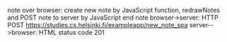 note over browser:
create new note by JavaScript function, redrawNotes and POST note to server by JavaScript
end note
browser->server: HTTP POST https://studies.cs.helsinki.fi/exampleapp/new_note_spa
server-->browser: HTML status code 201
